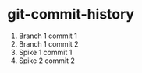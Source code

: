 # git-commit-history

1. Branch 1 commit 1
2. Branch 1 commit 2
3. Spike 1 commit 1
4. Spike 2 commit 2
